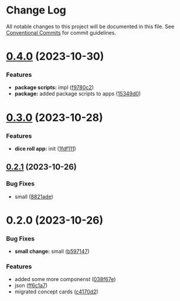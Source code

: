 # Change Log

All notable changes to this project will be documented in this file.
See [Conventional Commits](https://conventionalcommits.org) for commit guidelines.

# [0.4.0](https://github.com/paulAlexSerban/prj--reactjs-component-lib/compare/@prj--reactjs-component-lib/boilerplate-app@0.3.0...@prj--reactjs-component-lib/boilerplate-app@0.4.0) (2023-10-30)

### Features

-   **package scripts:** impl ([f9780c2](https://github.com/paulAlexSerban/prj--reactjs-component-lib/commit/f9780c2896d185c8adf83f5af0782939e799b430))
-   **package:** added package scripts to apps ([15349d0](https://github.com/paulAlexSerban/prj--reactjs-component-lib/commit/15349d0e3d3eac4222a99a42b28d4d67b764557f))

# [0.3.0](https://github.com/paulAlexSerban/prj--reactjs-component-lib/compare/@prj--reactjs-component-lib/boilerplate-app@0.2.1...@prj--reactjs-component-lib/boilerplate-app@0.3.0) (2023-10-28)

### Features

-   **dice roll app:** init ([1fdf111](https://github.com/paulAlexSerban/prj--reactjs-component-lib/commit/1fdf111986ec07320e0c4b487d5eda31fe2bdf1f))

## [0.2.1](https://github.com/paulAlexSerban/prj--reactjs-component-lib/compare/@prj--reactjs-component-lib/boilerplate-app@0.2.0...@prj--reactjs-component-lib/boilerplate-app@0.2.1) (2023-10-26)

### Bug Fixes

-   small ([8821ade](https://github.com/paulAlexSerban/prj--reactjs-component-lib/commit/8821ade94d0d3859a2681126c29ae9891dc2ec18))

# 0.2.0 (2023-10-26)

### Bug Fixes

-   **small change:** small ([b597147](https://github.com/paulAlexSerban/prj--reactjs-component-lib/commit/b5971471be7dcc5796be45424f14205ef171a8f2))

### Features

-   added some more componenst ([038f67e](https://github.com/paulAlexSerban/prj--reactjs-component-lib/commit/038f67e70a49d759d0cefca505eb721ff9e6220e))
-   json ([ff6c1a7](https://github.com/paulAlexSerban/prj--reactjs-component-lib/commit/ff6c1a7c419f4e66511235803ec26a9db5a85314))
-   migrated concept cards ([c4170d2](https://github.com/paulAlexSerban/prj--reactjs-component-lib/commit/c4170d2130e71d04e587acd0f9a4f1becef4d0b3))
